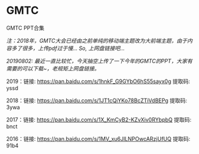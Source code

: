 # GMTC
GMTC PPT合集

*注：2018年，GMTC大会已经由之前单纯的移动端主题改为大前端主题，由于内容多了很多，上传pdf过于慢... So, 上网盘链接吧...*

*20190802: 最近一直比较忙，今天抽空上传了一下今年的GMTC的PPT，大家有需要的可以下载~，老规矩上网盘链接。*

2019：链接: https://pan.baidu.com/s/1hnkF_G9GYbO6hS55sayx0g 提取码: yssd 

2018：链接: https://pan.baidu.com/s/1JT1cQiYKo78BcZTiVdBEPg 提取码: 3ywa 

2017：链接: https://pan.baidu.com/s/1X_KmCyB2-KZvXiv0RYbpbQ 提取码: bnct

2016：链接: https://pan.baidu.com/s/1MV_xu6JlLNPOwcARzjUfUQ 提取码: 91b4 
